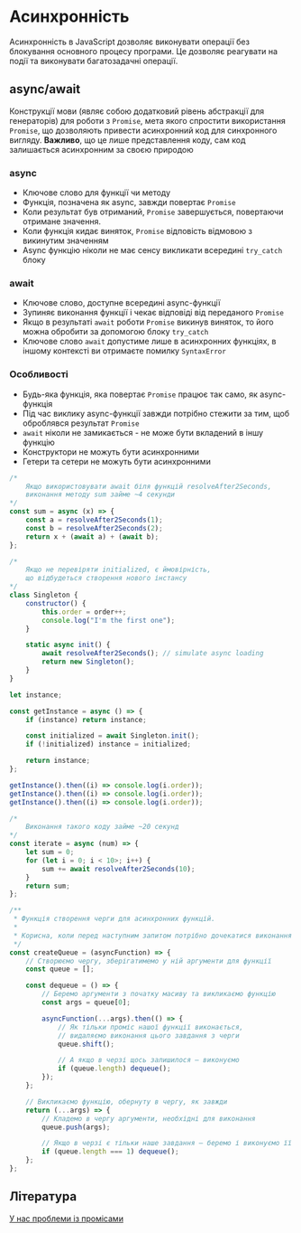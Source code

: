 # Асинхронність

Асинхронність в JavaScript дозволяє виконувати операції без блокування основного процесу програми. Це дозволяє реагувати на події та виконувати багатозадачні операції.

## async/await

Конструкції мови (являє собою додатковий рівень абстракції для генераторів) для роботи з `Promise`, мета якого спростити використання `Promise`, що дозволяють привести асинхронний код для синхронного вигляду. **Важливо**, що це лише представлення коду, сам код залишається асинхронним за своєю природою

### async

-   Ключове слово для функції чи методу
-   Функція, позначена як async, завжди повертає `Promise`
-   Коли результат був отриманий, `Promise` завершується, повертаючи отримане значення.
-   Коли функція кидає виняток, `Promise` відповість відмовою з викинутим значенням
-   Async функцію ніколи не має сенсу викликати всередині `try_catch` блоку

### await

-   Ключове слово, доступне всередині async-функції
-   Зупиняє виконання функції і чекає відповіді від переданого `Promise`
-   Якщо в результаті `await` роботи `Promise` викинув виняток, то його можна обробити за допомогою блоку `try_catch`
-   Ключове слово `await` допустиме лише в асинхронних функціях, в іншому контексті ви отримаєте помилку `SyntaxError`

### Особливості

-   Будь-яка функція, яка повертає `Promise` працює так само, як async-функція
-   Під час виклику async-функції завжди потрібно стежити за тим, щоб оброблявся результат `Promise`
-   `await` ніколи не замикається - не може бути вкладений в іншу функцію
-   Конструктори не можуть бути асинхронними
-   Гетери та сетери не можуть бути асинхронними

```js
/*
    Якщо використовувати await біля функцій resolveAfter2Seconds,
    виконання методу sum займе ~4 секунди
*/
const sum = async (x) => {
    const a = resolveAfter2Seconds(1);
    const b = resolveAfter2Seconds(2);
    return x + (await a) + (await b);
};
```

```js
/*
    Якщо не перевіряти initialized, є ймовірність,
    що відбудеться створення нового інстансу
*/
class Singleton {
    constructor() {
        this.order = order++;
        console.log("I'm the first one");
    }

    static async init() {
        await resolveAfter2Seconds(); // simulate async loading
        return new Singleton();
    }
}

let instance;

const getInstance = async () => {
    if (instance) return instance;

    const initialized = await Singleton.init();
    if (!initialized) instance = initialized;

    return instance;
};

getInstance().then((i) => console.log(i.order));
getInstance().then((i) => console.log(i.order));
getInstance().then((i) => console.log(i.order));
```

```js
/*
    Виконання такого коду займе ~20 секунд
*/
const iterate = async (num) => {
    let sum = 0;
    for (let i = 0; i < 10>; i++) {
        sum += await resolveAfter2Seconds(10);
    }
    return sum;
};
```

```js
/**
 * Функція створення черги для асинхронних функцій.
 *
 * Корисна, коли перед наступним запитом потрібно дочекатися виконання попереднього.
 */
const createQueue = (asyncFunction) => {
    // Створюємо чергу, зберігатимемо у ній аргументи для функції
    const queue = [];

    const dequeue = () => {
        // Беремо аргументи з початку масиву та викликаємо функцію
        const args = queue[0];

        asyncFunction(...args).then(() => {
            // Як тільки проміс нашої функції виконається,
            // видаляємо виконання цього завдання з черги
            queue.shift();

            // А якщо в черзі щось залишилося — виконуємо
            if (queue.length) dequeue();
        });
    };

    // Викликаємо функцію, обернуту в чергу, як завжди
    return (...args) => {
        // Кладемо в чергу аргументи, необхідні для виконання
        queue.push(args);

        // Якщо в черзі є тільки наше завдання — беремо і виконуємо її
        if (queue.length === 1) dequeue();
    };
};
```

## Література

<a href="https://habr.com/ru/company/mailru/blog/269465">У нас проблеми із промісами</a>
